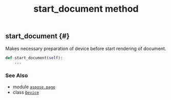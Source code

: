 ﻿---
title: start_document method
second_title: Aspose.Page for Python via .NET API References
description: 
type: docs
weight: 380
url: /python-net/aspose.page/device/start_document/
is_root: false
---

## start_document {#}

Makes necessary preparation of device before start rendering of document.



```python
def start_document(self):
    ...
```





### See Also
* module [`aspose.page`](../../)
* class [`Device`](/page/python-net/aspose.page/device)
